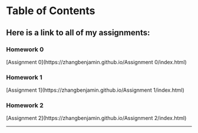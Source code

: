 # Table of Contents
<h2>Here is a link to all of my assignments:</h2>
<h3>Homework 0</h3>
[Assignment 0](https://zhangbenjamin.github.io/Assignment 0/index.html)

<h3>Homework 1</h3>
[Assignment 1](https://zhangbenjamin.github.io/Assignment 1/index.html)

<h3>Homework 2</h3>
[Assignment 2](https://zhangbenjamin.github.io/Assignment 2/index.html)

<hr>
